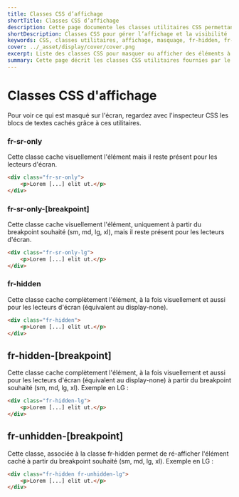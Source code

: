 ```yaml
---
title: Classes CSS d’affichage
shortTitle: Classes CSS d’affichage
description: Cette page documente les classes utilitaires CSS permettant de contrôler l’affichage ou le masquage d’éléments à l’écran ou pour les technologies d’assistance selon les breakpoints définis par le DSFR.
shortDescription: Classes CSS pour gérer l’affichage et la visibilité
keywords: CSS, classes utilitaires, affichage, masquage, fr-hidden, fr-sr-only, responsive, accessibilité, DSFR, breakpoints
cover: ../_asset/display/cover/cover.png
excerpt: Liste des classes CSS pour masquer ou afficher des éléments à l’écran ou pour les lecteurs d’écran selon les points de rupture.
summary: Cette page décrit les classes CSS utilitaires fournies par le Design Système de l’État pour gérer l’affichage conditionnel des éléments. Elle couvre les usages de `fr-sr-only` pour les lecteurs d’écran, `fr-hidden` pour le masquage complet, et leurs variantes responsives en fonction des breakpoints. Elle explique également comment combiner `fr-hidden` avec `fr-unhidden-[breakpoint]` pour un contrôle fin de la visibilité selon les tailles d’écran. Ces classes facilitent la mise en page accessible et adaptative.
---
```


# Classes CSS d'affichage

Pour voir ce qui est masqué sur l'écran, regardez avec l'inspecteur CSS les blocs de textes cachés grâce à ces utilitaires.

### fr-sr-only

Cette classe cache visuellement l'élément mais il reste présent pour les lecteurs d'écran.

```html
<div class="fr-sr-only">
    <p>Lorem [...] elit ut.</p>
</div>
```

### fr-sr-only-[breakpoint]

Cette classe cache visuellement l'élément, uniquement à partir du breakpoint souhaité (sm, md, lg, xl), mais il reste présent pour les lecteurs d'écran.

```html
<div class="fr-sr-only-lg">
    <p>Lorem [...] elit ut.</p>
</div>
```

### fr-hidden

Cette classe cache complètement l'élément, à la fois visuellement et aussi pour les lecteurs d'écran (équivalent au display-none).

```html
<div class="fr-hidden">
    <p>Lorem [...] elit ut.</p>
</div>
```

## fr-hidden-[breakpoint]

Cette classe cache complètement l'élément, à la fois visuellement et aussi pour les lecteurs d'écran (équivalent au display-none) à partir du breakpoint souhaité (sm, md, lg, xl). Exemple en LG :

```html
<div class="fr-hidden-lg">
    <p>Lorem [...] elit ut.</p>
</div>
```

## fr-unhidden-[breakpoint]

Cette classe, associée à la classe fr-hidden permet de ré-afficher l'élément caché à partir du breakpoint souhaité (sm, md, lg, xl). Exemple en LG :

```html
<div class="fr-hidden fr-unhidden-lg">
    <p>Lorem [...] elit ut.</p>
</div>
```
